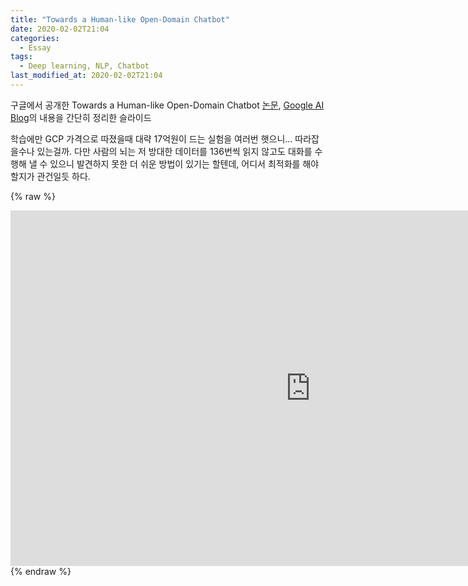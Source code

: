 ```yaml
---
title: "Towards a Human-like Open-Domain Chatbot"
date: 2020-02-02T21:04
categories:
  - Essay
tags:
  - Deep learning, NLP, Chatbot
last_modified_at: 2020-02-02T21:04
---
```


구글에서 공개한 Towards a Human-like Open-Domain Chatbot [논문](https://arxiv.org/abs/2001.09977),
[Google AI Blog](https://ai.googleblog.com/2020/01/towards-conversational-agent-that-can.html)의 내용을 간단히 정리한 슬라이드

학습에만 GCP 가격으로 따졌을때 대략 17억원이 드는 실험을 여러번 햇으니... 따라잡을수나 있는걸까.
다만 사람의 뇌는 저 방대한 데이터를 136번씩 읽지 않고도 대화를 수행해 낼 수 있으니 발견하지 못한 더 쉬운 방법이 있기는 할텐데,
어디서 최적화를 해야할지가 관건일듯 하다.


{% raw %}
<iframe src="https://docs.google.com/presentation/d/e/2PACX-1vS62uhnilNc9AOuxqexSO1tDpG6dg-BOjrIN2OxVWdjFU4l6yqxLUyDvmeAcOcsj61nGF9e3KAZM7lk/embed?start=false&loop=false&delayms=3000" frameborder="0" width="960" height="569" allowfullscreen="true" mozallowfullscreen="true" webkitallowfullscreen="true"></iframe>
{% endraw %}